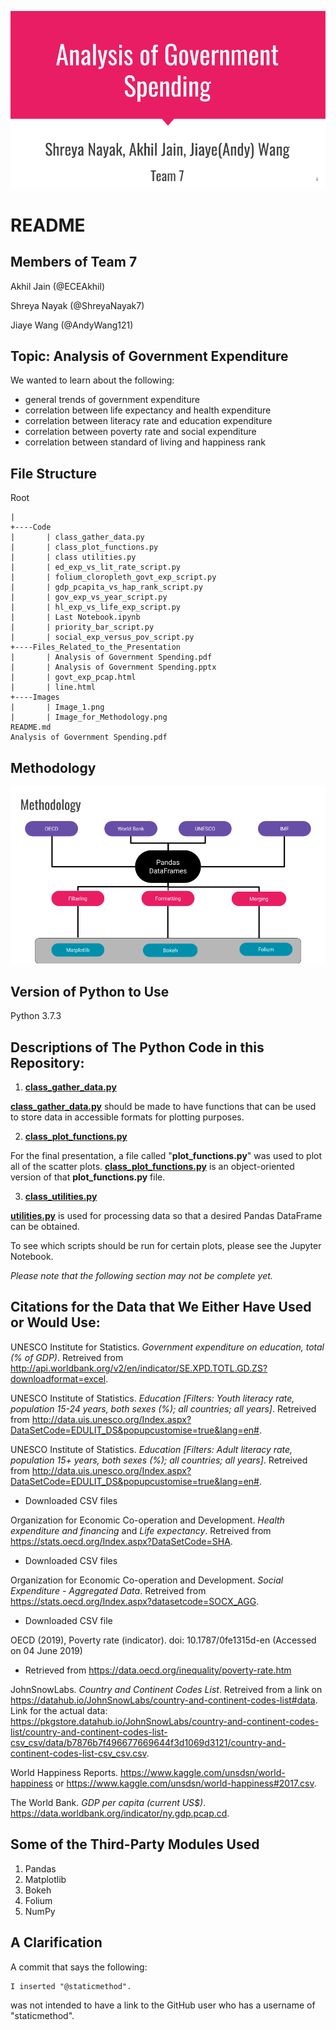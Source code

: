 
![Modified Title Slide](./Images/Image_1.png)

# README

## Members of Team 7

Akhil Jain (@ECEAkhil)

Shreya Nayak (@ShreyaNayak7)

Jiaye Wang (@AndyWang121)

## Topic: Analysis of Government Expenditure

We wanted to learn about the following:
* general trends of government expenditure
* correlation between life expectancy and health expenditure
* correlation between literacy rate and education expenditure
* correlation between poverty rate and social expenditure
* correlation between standard of living and happiness rank

## File Structure

Root
```
|
+----Code
|       | class_gather_data.py
|       | class_plot_functions.py
|       | class utilities.py
|       | ed_exp_vs_lit_rate_script.py
|       | folium_cloropleth_govt_exp_script.py
|       | gdp_pcapita_vs_hap_rank_script.py
|       | gov_exp_vs_year_script.py
|       | hl_exp_vs_life_exp_script.py
|       | Last Notebook.ipynb
|       | priority_bar_script.py
|       | social_exp_versus_pov_script.py
+----Files_Related_to_the_Presentation
|       | Analysis of Government Spending.pdf
|       | Analysis of Government Spending.pptx
|       | govt_exp_pcap.html
|       | line.html
+----Images
|       | Image_1.png
|       | Image_for_Methodology.png
README.md
Analysis of Government Spending.pdf
```
## Methodology

![Modified Title Slide](./Images/Image_for_Methodology.png)

## Version of Python to Use
Python 3.7.3

## Descriptions of The Python Code in this Repository:

1. [**class_gather_data.py**](./Code/class_gather_data.py)

[**class_gather_data.py**](./Code/class_gather_data.py) should be made to have functions that can be used to store data in accessible formats for plotting purposes.

2. [**class_plot_functions.py**](./Code/class_plot_functions.py)

For the final presentation, a file called "**plot_functions.py**" was used to plot all of the scatter plots. [**class_plot_functions.py**](./plot_functions.py) is an object-oriented version of that **plot_functions.py** file.

3. [**class_utilities.py**](./Code/class_utilities.py)

[**utilities.py**](./utilities.py) is used for processing data so that a desired Pandas DataFrame can be obtained.

To see which scripts should be run for certain plots, please see the Jupyter Notebook.

*Please note that the following section may not be complete yet.*

## Citations for the Data that We Either Have Used or Would Use:



UNESCO Institute for Statistics. *Government expenditure on education, total (% of GDP)*. Retreived from http://api.worldbank.org/v2/en/indicator/SE.XPD.TOTL.GD.ZS?downloadformat=excel.

UNESCO Institute of Statistics. *Education [Filters: Youth literacy rate, population 15-24 years, both sexes (%); all countries; all years]*. Retreived from http://data.uis.unesco.org/Index.aspx?DataSetCode=EDULIT_DS&popupcustomise=true&lang=en#.


UNESCO Institute of Statistics. *Education [Filters: Adult literacy rate, population 15+ years, both sexes (%); all countries; all years]*. Retreived from http://data.uis.unesco.org/Index.aspx?DataSetCode=EDULIT_DS&popupcustomise=true&lang=en#.

* Downloaded CSV files

Organization for Economic Co-operation and Development. *Health expenditure and financing* and *Life expectancy*. Retreived from https://stats.oecd.org/Index.aspx?DataSetCode=SHA.

* Downloaded CSV files


Organization for Economic Co-operation and Development. *Social Expenditure - Aggregated Data*. Retreived from https://stats.oecd.org/Index.aspx?datasetcode=SOCX_AGG.
* Downloaded CSV file

OECD (2019), Poverty rate (indicator). doi: 10.1787/0fe1315d-en (Accessed on 04 June 2019)
* Retrieved from https://data.oecd.org/inequality/poverty-rate.htm

JohnSnowLabs. *Country and Continent Codes List*. Retreived from a link on https://datahub.io/JohnSnowLabs/country-and-continent-codes-list#data. Link for the actual data: https://pkgstore.datahub.io/JohnSnowLabs/country-and-continent-codes-list/country-and-continent-codes-list-csv_csv/data/b7876b7f496677669644f3d1069d3121/country-and-continent-codes-list-csv_csv.csv.

World Happiness Reports. https://www.kaggle.com/unsdsn/world-happiness or https://www.kaggle.com/unsdsn/world-happiness#2017.csv.

The World Bank. *GDP per capita (current US$)*. https://data.worldbank.org/indicator/ny.gdp.pcap.cd.

## Some of the Third-Party Modules Used

1. Pandas
1. Matplotlib
1. Bokeh
1. Folium
1. NumPy

## A Clarification

A commit that says the following:

    I inserted "@staticmethod".

was not intended to have a link to the GitHub user who has a username of "staticmethod".